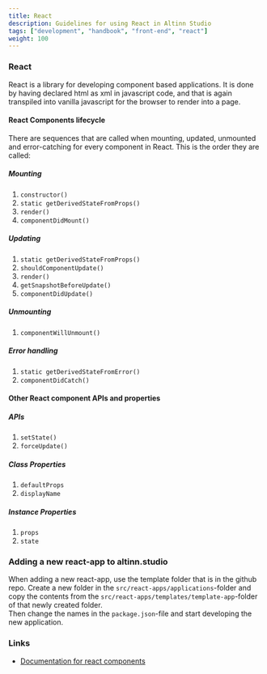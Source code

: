 ```yaml
---
title: React
description: Guidelines for using React in Altinn Studio
tags: ["development", "handbook", "front-end", "react"]
weight: 100
---
```


### React

React is a library for developing component based applications. It is done by having declared html as xml in javascript code, and that is again transpiled into vanilla javascript for the browser to render into a page.

#### React Components lifecycle

There are sequences that are called when mounting, updated, unmounted and error-catching for every component in React. This is the order they are called:

##### Mounting

1. `constructor()`
2. `static getDerivedStateFromProps()`
3. `render()`
4. `componentDidMount()`

##### Updating

1. `static getDerivedStateFromProps()`
2. `shouldComponentUpdate()`
3. `render()`
4. `getSnapshotBeforeUpdate()`
5. `componentDidUpdate()`

##### Unmounting

1. `componentWillUnmount()`

##### Error handling

1. `static getDerivedStateFromError()`
2. `componentDidCatch()`

#### Other React component APIs and properties

##### APIs

1. `setState()`
2. `forceUpdate()`

##### Class Properties

1. `defaultProps`
2. `displayName`

##### Instance Properties

1. `props`
2. `state`


### Adding a new react-app to altinn.studio

When adding a new react-app, use the template folder that is in the github repo. Create a new folder in the `src/react-apps/applications`-folder and copy the contents from the `src/react-apps/templates/template-app`-folder of that newly created folder.  
Then change the names in the `package.json`-file and start developing the new application.

### Links

- [Documentation for react components](https://reactjs.org/docs/react-component.html)